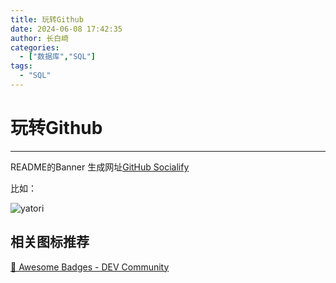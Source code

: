 ```yaml
---
title: 玩转Github
date: 2024-06-08 17:42:35
author: 长白崎
categories:
  - ["数据库","SQL"]
tags:
  - "SQL"
---
```




# 玩转Github

---

README的Banner 生成网址[GitHub Socialify](https://socialify.git.ci/)

比如：

![yatori](https://socialify.git.ci/Changbaiqi/yatori/image?description=1&font=Inter&forks=1&issues=1&logo=https%3A%2F%2Fraw.githubusercontent.com%2FChangbaiqi%2Fyatori%2Fmain%2FREADME%2Fimages%2F1710254379397-modified.png&name=1&pattern=Diagonal%20Stripes&pulls=1&stargazers=1&theme=Dark)



## 相关图标推荐

[📛 Awesome Badges - DEV Community](https://dev.to/envoy_/150-badges-for-github-pnk)